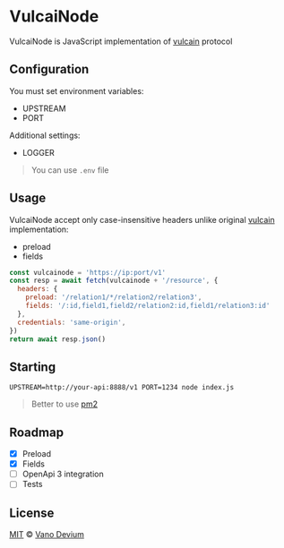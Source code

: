 # VulcaiNode

VulcaiNode is JavaScript implementation of [vulcain](https://vulcain.rocks) protocol

## Configuration

You must set environment variables:

- UPSTREAM
- PORT

Additional settings:
- LOGGER

> You can use `.env` file

## Usage

VulcaiNode accept only case-insensitive headers unlike original [vulcain](https://vulcain.rocks) implementation:

- preload
- fields


```js
const vulcainode = 'https://ip:port/v1'
const resp = await fetch(vulcainode + '/resource', {
  headers: {
    preload: '/relation1/*/relation2/relation3',
    fields: '/:id,field1,field2/relation2:id,field1/relation3:id'
  },
  credentials: 'same-origin',
})
return await resp.json()
```

## Starting

```shell script
UPSTREAM=http://your-api:8888/v1 PORT=1234 node index.js
```

> Better to use [pm2](https://www.npmjs.com/package/pm2)

## Roadmap

- [x] Preload
- [x] Fields
- [ ] OpenApi 3 integration
- [ ] Tests

## License

[MIT](./LICENSE.MD) © [Vano Devium](https://www.devium.me/)
